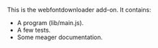 This is the webfontdownloader add-on.  It contains:

* A program (lib/main.js).
* A few tests.
* Some meager documentation.
